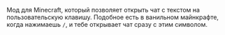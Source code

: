 Мод для Minecraft, который позволяет открыть чат с текстом на пользовательскую клавишу. Подобное есть в ванильном майнкрафте, когда нажимаешь `/`, и тебе открывает чат сразу с этим символом.
